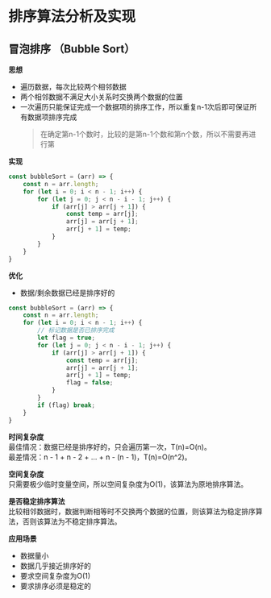 # 排序算法分析及实现

## 冒泡排序 （Bubble Sort）

**思想**

* 遍历数据，每次比较两个相邻数据
* 两个相邻数据不满足大小关系时交换两个数据的位置
* 一次遍历只能保证完成一个数据项的排序工作，所以重复n-1次后即可保证所有数据项排序完成    
    >在确定第n-1个数时，比较的是第n-1个数和第n个数，所以不需要再进行第

**实现**    
```js
const bubbleSort = (arr) => {
    const n = arr.length;
    for (let i = 0; i < n - 1; i++) {
        for (let j = 0; j < n - i - 1; j++) {
            if (arr[j] > arr[j + 1]) {
                const temp = arr[j];
				arr[j] = arr[j + 1];
				arr[j + 1] = temp;
            }
        }
    }
}
```
**优化**
* 数据/剩余数据已经是排序好的   
```js
const bubbleSort = (arr) => {
    const n = arr.length;
    for (let i = 0; i < n - 1; i++) {
        // 标记数据是否已排序完成
        let flag = true;
        for (let j = 0; j < n - i - 1; j++) {
            if (arr[j] > arr[j + 1]) {
                const temp = arr[j];
				arr[j] = arr[j + 1];
				arr[j + 1] = temp;
                flag = false;
            }
        }
        if (flag) break;
    }
}
```

**时间复杂度**  
最佳情况：数据已经是排序好的，只会遍历第一次，T(n)=O(n)。  
最差情况：n - 1 + n - 2 + ... + n - (n - 1)，T(n)=O(n^2)。

**空间复杂度**  
只需要极少临时变量空间，所以空间复杂度为O(1)，该算法为原地排序算法。   

**是否稳定排序算法**   
比较相邻数据时，数据判断相等时不交换两个数据的位置，则该算法为稳定排序算法，否则该算法为不稳定排序算法。

**应用场景**    
* 数据量小
* 数据几乎接近排序好的
* 要求空间复杂度为O(1)
* 要求排序必须是稳定的